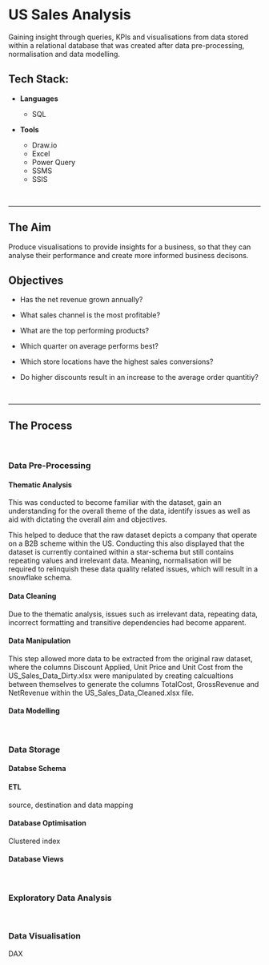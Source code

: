 # US Sales Analysis
Gaining insight through queries, KPIs and visualisations from data stored within a relational database that was created after data pre-processing, normalisation and data modelling.

## Tech Stack:
* **Languages**
  
  - SQL
    
* **Tools**
    
  - Draw.io
  - Excel
  - Power Query
  - SSMS
  - SSIS
<br/>

___

## The Aim
Produce visualisations to provide insights for a business, so that they can analyse their performance and create more informed business decisons.

## Objectives
- Has the net revenue grown annually?

- What sales channel is the most profitable?

- What are the top performing products?

- Which quarter on average performs best?

- Which store locations have the highest sales conversions?

- Do higher discounts result in an increase to the average order quantitiy?
<br/>

___

## The Process

<br/>

### Data Pre-Processing


#### Thematic Analysis

This was conducted to become familiar with the dataset, gain an understanding for the overall theme of the data, identify issues as well as aid with dictating the overall aim and objectives.  

This helped to deduce that the raw dataset depicts a company that operate on a B2B scheme within the US. Conducting this also displayed that the dataset is currently  contained within a star-schema but still contains repeating values and irrelevant data. Meaning, normalisation will be required to relinquish these data quality related issues, which will result in a snowflake schema.

#### Data Cleaning

Due to the thematic analysis, issues such as irrelevant data, repeating data, incorrect formatting and transitive dependencies had become apparent. 

#### Data Manipulation

This step allowed more data to be extracted from the original raw dataset, where the columns Discount Applied, Unit Price and Unit Cost from the US_Sales_Data_Dirty.xlsx were manipulated by creating calcualtions between themselves to generate the columns TotalCost, GrossRevenue and NetRevenue within the US_Sales_Data_Cleaned.xlsx file.

#### Data Modelling


<br/>

### Data Storage

#### Databse Schema 

#### ETL
source, destination and data mapping

#### Database Optimisation 

Clustered index

#### Database Views

<br/>

### Exploratory Data Analysis

</br>

### Data Visualisation

DAX



